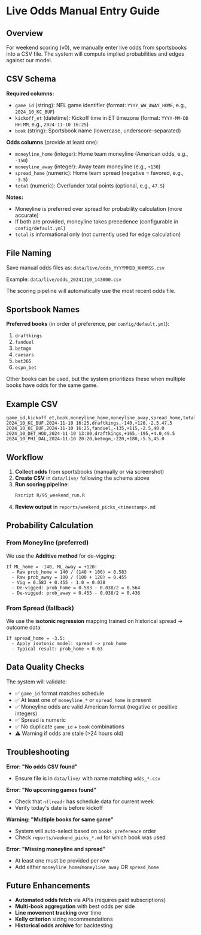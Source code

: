 # Live Odds Manual Entry Guide

## Overview

For weekend scoring (v0), we manually enter live odds from sportsbooks into a CSV file. The system will compute implied probabilities and edges against our model.

## CSV Schema

**Required columns:**
- `game_id` (string): NFL game identifier (format: `YYYY_WW_AWAY_HOME`, e.g., `2024_10_KC_BUF`)
- `kickoff_et` (datetime): Kickoff time in ET timezone (format: `YYYY-MM-DD HH:MM`, e.g., `2024-11-10 16:25`)
- `book` (string): Sportsbook name (lowercase, underscore-separated)

**Odds columns** (provide at least one):
- `moneyline_home` (integer): Home team moneyline (American odds, e.g., `-150`)
- `moneyline_away` (integer): Away team moneyline (e.g., `+130`)
- `spread_home` (numeric): Home team spread (negative = favored, e.g., `-3.5`)
- `total` (numeric): Over/under total points (optional, e.g., `47.5`)

**Notes:**
- Moneyline is preferred over spread for probability calculation (more accurate)
- If both are provided, moneyline takes precedence (configurable in `config/default.yml`)
- `total` is informational only (not currently used for edge calculation)

## File Naming

Save manual odds files as: `data/live/odds_YYYYMMDD_HHMMSS.csv`

Example: `data/live/odds_20241110_143000.csv`

The scoring pipeline will automatically use the most recent odds file.

## Sportsbook Names

**Preferred books** (in order of preference, per `config/default.yml`):
1. `draftkings`
2. `fanduel`
3. `betmgm`
4. `caesars`
5. `bet365`
6. `espn_bet`

Other books can be used, but the system prioritizes these when multiple books have odds for the same game.

## Example CSV

```csv
game_id,kickoff_et,book,moneyline_home,moneyline_away,spread_home,total
2024_10_KC_BUF,2024-11-10 16:25,draftkings,-140,+120,-2.5,47.5
2024_10_KC_BUF,2024-11-10 16:25,fanduel,-135,+115,-2.5,48.0
2024_10_DET_HOU,2024-11-10 13:00,draftkings,+165,-195,+4.0,49.5
2024_10_PHI_DAL,2024-11-10 20:20,betmgm,-220,+180,-5.5,45.0
```

## Workflow

1. **Collect odds** from sportsbooks (manually or via screenshot)
2. **Create CSV** in `data/live/` following the schema above
3. **Run scoring pipeline**:
   ```bash
   Rscript R/95_weekend_run.R
   ```
4. **Review output** in `reports/weekend_picks_<timestamp>.md`

## Probability Calculation

### From Moneyline (preferred)

We use the **Additive method** for de-vigging:

```
If ML_home = -140, ML_away = +120:
  - Raw prob_home = 140 / (140 + 100) = 0.583
  - Raw prob_away = 100 / (100 + 120) = 0.455
  - Vig = 0.583 + 0.455 - 1.0 = 0.038
  - De-vigged: prob_home = 0.583 - 0.038/2 = 0.564
  - De-vigged: prob_away = 0.455 - 0.038/2 = 0.436
```

### From Spread (fallback)

We use the **isotonic regression** mapping trained on historical spread → outcome data:

```
If spread_home = -3.5:
  - Apply isotonic model: spread -> prob_home
  - Typical result: prob_home ≈ 0.63
```

## Data Quality Checks

The system will validate:
- ✅ `game_id` format matches schedule
- ✅ At least one of `moneyline_*` or `spread_home` is present
- ✅ Moneyline odds are valid American format (negative or positive integers)
- ✅ Spread is numeric
- ✅ No duplicate `game_id` + `book` combinations
- ⚠️ Warning if odds are stale (>24 hours old)

## Troubleshooting

**Error: "No odds CSV found"**
- Ensure file is in `data/live/` with name matching `odds_*.csv`

**Error: "No upcoming games found"**
- Check that `nflreadr` has schedule data for current week
- Verify today's date is before kickoff

**Warning: "Multiple books for same game"**
- System will auto-select based on `books_preference` order
- Check `reports/weekend_picks_*.md` for which book was used

**Error: "Missing moneyline and spread"**
- At least one must be provided per row
- Add either `moneyline_home`/`moneyline_away` OR `spread_home`

## Future Enhancements

- **Automated odds fetch** via APIs (requires paid subscriptions)
- **Multi-book aggregation** with best odds per side
- **Line movement tracking** over time
- **Kelly criterion** sizing recommendations
- **Historical odds archive** for backtesting
